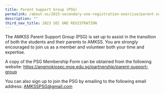 ```yaml
---
title: Parent Support Group (PSG)
permalink: /about-us/2023-secondary-one-registration-exercise/parent-support-group-psg/
description: ""
third_nav_title: 2023 SEC ONE REGISTRATION
---
```

The AMKSS Parent Support Group (PSG) is set up to assist in the transition of both the students and their parents to AMKSS. You are strongly encouraged to join us as a member and volunteer both your time and expertise. 

A copy of the PSG Membership Form can be obtained from the following website: 
<a href="/partnership/parent-support-group"><font color="#62C183">https://angmokiosec.moe.edu.sg/partnership/parent-support-group</font></a>

You can also sign up to join the PSG by emailing to the following email address:  [AMKSSPSG@gmail.com](mailto:AMKSSPSG@gmail.com)